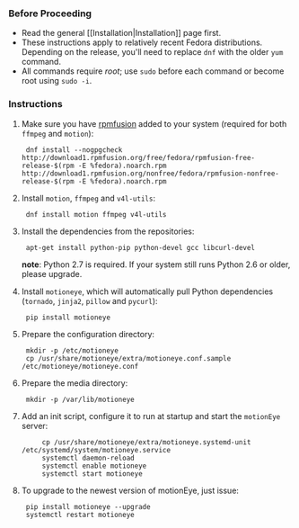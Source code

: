 ### Before Proceeding
* Read the general [[Installation|Installation]] page first.
* These instructions apply to relatively recent Fedora distributions. Depending on the release, you'll need to replace `dnf` with the older `yum` command.
* All commands require *root*; use `sudo` before each command or become root using `sudo -i`.

### Instructions

1. Make sure you have [rpmfusion](http://rpmfusion.org/) added to your system (required for both `ffmpeg` and `motion`):

        dnf install --nogpgcheck http://download1.rpmfusion.org/free/fedora/rpmfusion-free-release-$(rpm -E %fedora).noarch.rpm http://download1.rpmfusion.org/nonfree/fedora/rpmfusion-nonfree-release-$(rpm -E %fedora).noarch.rpm

2. Install `motion`, `ffmpeg` and `v4l-utils`:

        dnf install motion ffmpeg v4l-utils

3. Install the dependencies from the repositories:

        apt-get install python-pip python-devel gcc libcurl-devel

    **note**: Python 2.7 is required. If your system still runs Python 2.6 or older, please upgrade.

4. Install `motioneye`, which will automatically pull Python dependencies (`tornado`, `jinja2`, `pillow` and `pycurl`):

        pip install motioneye

5. Prepare the configuration directory:

        mkdir -p /etc/motioneye
        cp /usr/share/motioneye/extra/motioneye.conf.sample /etc/motioneye/motioneye.conf

6. Prepare the media directory:

        mkdir -p /var/lib/motioneye

7. Add an init script, configure it to run at startup and start the `motionEye` server:

            cp /usr/share/motioneye/extra/motioneye.systemd-unit /etc/systemd/system/motioneye.service
            systemctl daemon-reload
            systemctl enable motioneye
            systemctl start motioneye

8. To upgrade to the newest version of motionEye, just issue:

        pip install motioneye --upgrade
        systemctl restart motioneye
